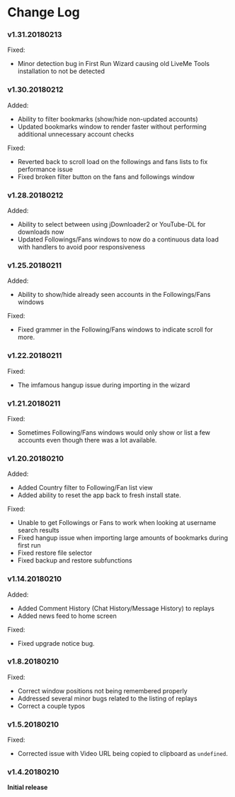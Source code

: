 # Change Log

### v1.31.20180213
Fixed:
- Minor detection bug in First Run Wizard causing old LiveMe Tools installation to not be detected

### v1.30.20180212
Added:
- Ability to filter bookmarks (show/hide non-updated accounts)
- Updated bookmarks window to render faster without performing additional unnecessary account checks

Fixed:
- Reverted back to scroll load on the followings and fans lists to fix performance issue
- Fixed broken filter button on the fans and followings window

### v1.28.20180212
Added:
- Ability to select between using jDownloader2 or YouTube-DL for downloads now
- Updated Followings/Fans windows to now do a continuous data load with handlers to avoid poor responsiveness

### v1.25.20180211
Added:
- Ability to show/hide already seen accounts in the Followings/Fans windows

Fixed:
- Fixed grammer in the Following/Fans windows to indicate scroll for more.

### v1.22.20180211
Fixed:
- The imfamous hangup issue during importing in the wizard

### v1.21.20180211
Fixed:
- Sometimes Following/Fans windows would only show or list a few accounts even though there was a lot available.

### v1.20.20180210
Added:
- Added Country filter to Following/Fan list view
- Added ability to reset the app back to fresh install state.

Fixed:
- Unable to get Followings or Fans to work when looking at username search results
- Fixed hangup issue when importing large amounts of bookmarks during first run
- Fixed restore file selector
- Fixed backup and restore subfunctions

### v1.14.20180210
Added:
- Added Comment History (Chat History/Message History) to replays
- Added news feed to home screen

Fixed:
- Fixed upgrade notice bug.

### v1.8.20180210
Fixed:
- Correct window positions not being remembered properly
- Addressed several minor bugs related to the listing of replays
- Correct a couple typos

### v1.5.20180210
Fixed:
- Corrected issue with Video URL being copied to clipboard as `undefined`.

### v1.4.20180210
**Initial release**

